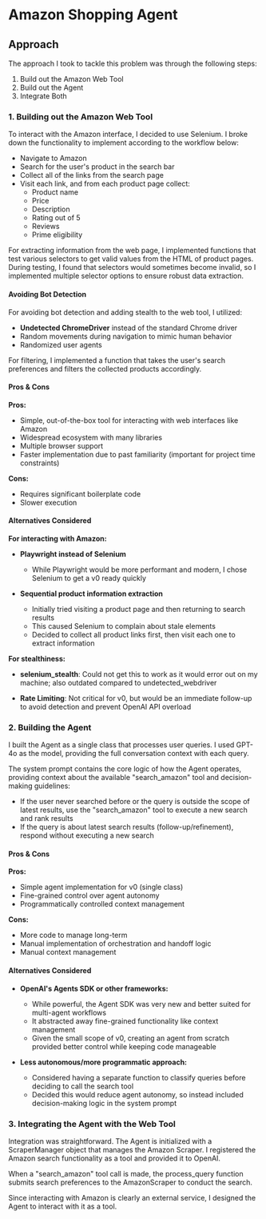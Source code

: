 # Amazon Shopping Agent

## Approach

The approach I took to tackle this problem was through the following steps:
1. Build out the Amazon Web Tool
2. Build out the Agent
3. Integrate Both

### 1. Building out the Amazon Web Tool

To interact with the Amazon interface, I decided to use Selenium. I broke down the functionality to implement according to the workflow below:

- Navigate to Amazon
- Search for the user's product in the search bar
- Collect all of the links from the search page
- Visit each link, and from each product page collect:
  - Product name
  - Price
  - Description
  - Rating out of 5
  - Reviews
  - Prime eligibility

For extracting information from the web page, I implemented functions that test various selectors to get valid values from the HTML of product pages. During testing, I found that selectors would sometimes become invalid, so I implemented multiple selector options to ensure robust data extraction.

#### Avoiding Bot Detection

For avoiding bot detection and adding stealth to the web tool, I utilized:

- **Undetected ChromeDriver** instead of the standard Chrome driver
- Random movements during navigation to mimic human behavior
- Randomized user agents

For filtering, I implemented a function that takes the user's search preferences and filters the collected products accordingly.

#### Pros & Cons

**Pros:**
- Simple, out-of-the-box tool for interacting with web interfaces like Amazon
- Widespread ecosystem with many libraries
- Multiple browser support
- Faster implementation due to past familiarity (important for project time constraints)

**Cons:**
- Requires significant boilerplate code
- Slower execution

#### Alternatives Considered

**For interacting with Amazon:**

- **Playwright instead of Selenium**
  - While Playwright would be more performant and modern, I chose Selenium to get a v0 ready quickly

- **Sequential product information extraction**
  - Initially tried visiting a product page and then returning to search results
  - This caused Selenium to complain about stale elements
  - Decided to collect all product links first, then visit each one to extract information

**For stealthiness:**

- **selenium_stealth**: Could not get this to work as it would error out on my machine; also outdated compared to undetected_webdriver

- **Rate Limiting**: Not critical for v0, but would be an immediate follow-up to avoid detection and prevent OpenAI API overload

### 2. Building the Agent

I built the Agent as a single class that processes user queries. I used GPT-4o as the model, providing the full conversation context with each query.

The system prompt contains the core logic of how the Agent operates, providing context about the available "search_amazon" tool and decision-making guidelines:

- If the user never searched before or the query is outside the scope of latest results, use the "search_amazon" tool to execute a new search and rank results
- If the query is about latest search results (follow-up/refinement), respond without executing a new search

#### Pros & Cons

**Pros:**
- Simple agent implementation for v0 (single class)
- Fine-grained control over agent autonomy
- Programmatically controlled context management

**Cons:**
- More code to manage long-term
- Manual implementation of orchestration and handoff logic
- Manual context management

#### Alternatives Considered

- **OpenAI's Agents SDK or other frameworks:**
  - While powerful, the Agent SDK was very new and better suited for multi-agent workflows
  - It abstracted away fine-grained functionality like context management
  - Given the small scope of v0, creating an agent from scratch provided better control while keeping code manageable

- **Less autonomous/more programmatic approach:**
  - Considered having a separate function to classify queries before deciding to call the search tool
  - Decided this would reduce agent autonomy, so instead included decision-making logic in the system prompt

### 3. Integrating the Agent with the Web Tool

Integration was straightforward. The Agent is initialized with a ScraperManager object that manages the Amazon Scraper. I registered the Amazon search functionality as a tool and provided it to OpenAI.

When a "search_amazon" tool call is made, the process_query function submits search preferences to the AmazonScraper to conduct the search.

Since interacting with Amazon is clearly an external service, I designed the Agent to interact with it as a tool.
